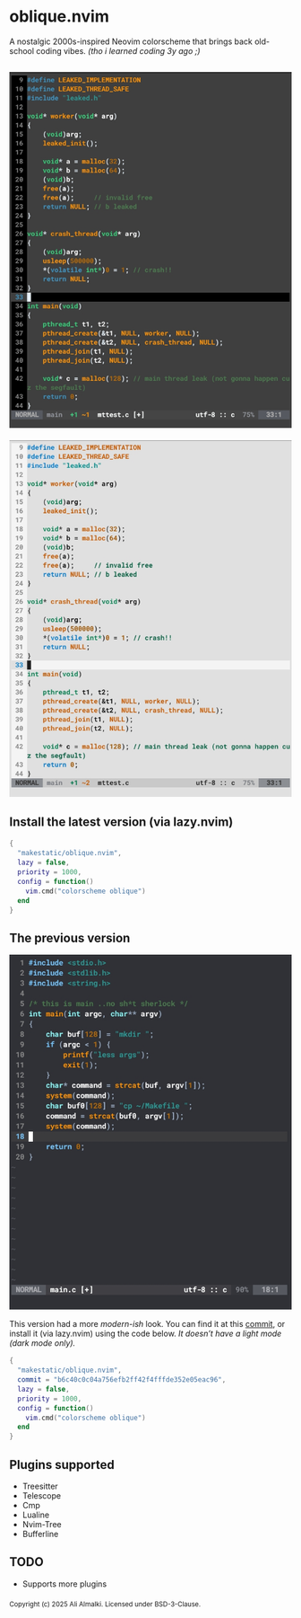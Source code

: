 # oblique.nvim
A nostalgic 2000s-inspired Neovim colorscheme that brings back old-school coding vibes. *(tho i learned coding 3y ago ;)*

![oblique.nvim](dark-preview.png)  
---
![oblique.nvim](light-preview.png)

## Install the latest version (via lazy.nvim)
```lua
{
  "makestatic/oblique.nvim",
  lazy = false,
  priority = 1000,
  config = function()
    vim.cmd("colorscheme oblique")
  end
}
```

## The previous version

![previous-oblique.nvim](prev-version.png)

This version had a more *modern-ish* look. You can find it at this [commit](https://github.com/makestatic/oblique.nvim/tree/b6c40c0c04a756efb2ff42f4fffde352e05eac96), or install it (via lazy.nvim) using the code below.  *It doesn’t have a light mode (dark mode only).*

```lua
{
  "makestatic/oblique.nvim",
  commit = "b6c40c0c04a756efb2ff42f4fffde352e05eac96",
  lazy = false,
  priority = 1000,
  config = function()
    vim.cmd("colorscheme oblique")
  end
}
```

## Plugins supported
- Treesitter  
- Telescope  
- Cmp  
- Lualine  
- Nvim-Tree  
- Bufferline  

## TODO
- Supports more plugins

<sub>Copyright (c) 2025 Ali Almalki. Licensed under BSD-3-Clause.</sub>

